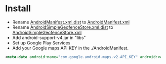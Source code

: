 # Install

- Rename [AndroidManifest.xml.dist](./AndroidManifest.xml.dist) to [AndroidManifest.xml](./AndroidManifest.xml)
- Rename [AndroidSimpleGeofenceStore.xml.dist](./src/me/hoen/geofence_21/SimpleGeofenceStore.java.dist) to [AndroidSimpleGeofenceStore.xml](./src/me/hoen/geofence_21/SimpleGeofenceStore.java)
- Add android-support-v4.jar in "libs"
- Set up Google Play Services
- Add your Google maps API KEY in the ./AndroidManifest.
```xml
<meta-data android:name="com.google.android.maps.v2.API_KEY" android:value="?????????????????????_??_?????????-????" />
